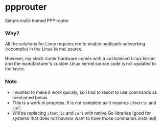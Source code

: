 # ppprouter
Simple multi-homed PPP router

### Why?
All the solutions for Linux requires me to enable multipath networking (recompile) in the Linux kernel source.

However, my stock router hardware comes with a customised Linux kernel and the manufacturer's custom Linux
kernel source code is not updated to the latest.

### Note

* I wanted to make it work quickly, so i had to resort to use commands as mentioned below.
* This is a work in progress. It is not complete as it requires `ifmetric` and `curl`
* Will be replacing `ifmetric` and `curl` with native Go libraries (good for systems that does not have/or want to have those commands installed)
